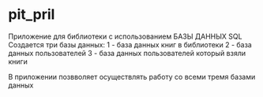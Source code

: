# pit_pril
Приложение для библиотеки с использованием БАЗЫ ДАННЫХ SQL
Создается три базы данных:
1 - база данных книг в библиотеки
2 - база данных пользователей 
3 - база данных пользователей который взяли книги

В приложении позвволяет осуществлять работу со всеми
тремя базами данных 
